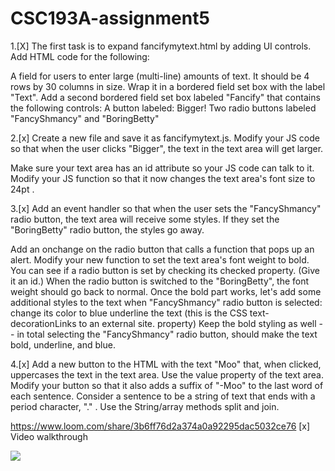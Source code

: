 # CSC193A-assignment5
1.[X] The first task is to expand fancifymytext.html by adding UI controls. Add HTML code for the following:

A field for users to enter large (multi-line) amounts of text.
It should be 4 rows by 30 columns in size.
Wrap it in a bordered field set box with the label "Text".
Add a second bordered field set box labeled "Fancify" that contains the following controls:
A button labeled: Bigger!
Two radio buttons labeled "FancyShmancy" and "BoringBetty"

2.[x] Create a new file and save it as fancifymytext.js.
Modify your JS code so that when the user clicks "Bigger", the text in the text area will get larger.

Make sure your text area has an id attribute so your JS code can talk to it.
Modify your JS function so that it now changes the text area's font size to 24pt .

3.[x] Add an event handler so that when the user sets the "FancyShmancy" radio button, the text area will receive some styles.  If they set the "BoringBetty" radio button, the styles go away.

Add an onchange on the radio button that calls a function that pops up an alert.
Modify your new function to set the text area's font weight to bold.
You can see if a radio button is set by checking its checked property. (Give it an id.)
When the radio button is switched to the "BoringBetty", the font weight should go back to normal.
Once the bold part works, let's add some additional styles to the text when "FancyShmancy" radio button is selected:
change its color to blue
underline the text (this is the CSS text-decorationLinks to an external site. property)
Keep the bold styling as well -- in total selecting the "FancyShmancy" radio button, should make the text bold, underline, and blue.

4.[x] Add a new button to the HTML with the text "Moo" that, when clicked, uppercases the text in the text area.
Use the value property of the text area.
Modify your button so that it also adds a suffix of "-Moo" to the last word of each sentence.
Consider a sentence to be a string of text that ends with a period character, "." .
Use the String/array methods split and join. 

https://www.loom.com/share/3b6ff76d2a374a0a92295dac5032ce76
[x] Video walkthrough
<div>
    <a href="https://www.loom.com/share/3b6ff76d2a374a0a92295dac5032ce76?sid=5b4688a5-9ea2-4d31-8804-abae0b1a6b00">
    </a>
    <a href="https://www.loom.com/share/3b6ff76d2a374a0a92295dac5032ce76?sid=5b4688a5-9ea2-4d31-8804-abae0b1a6b00">
      <img style="max-width:700px;" src="https://www.loom.com/share/3b6ff76d2a374a0a92295dac5032ce76?sid=8505f67f-c166-4164-8910-c03521718531">
    </a>
  </div>
